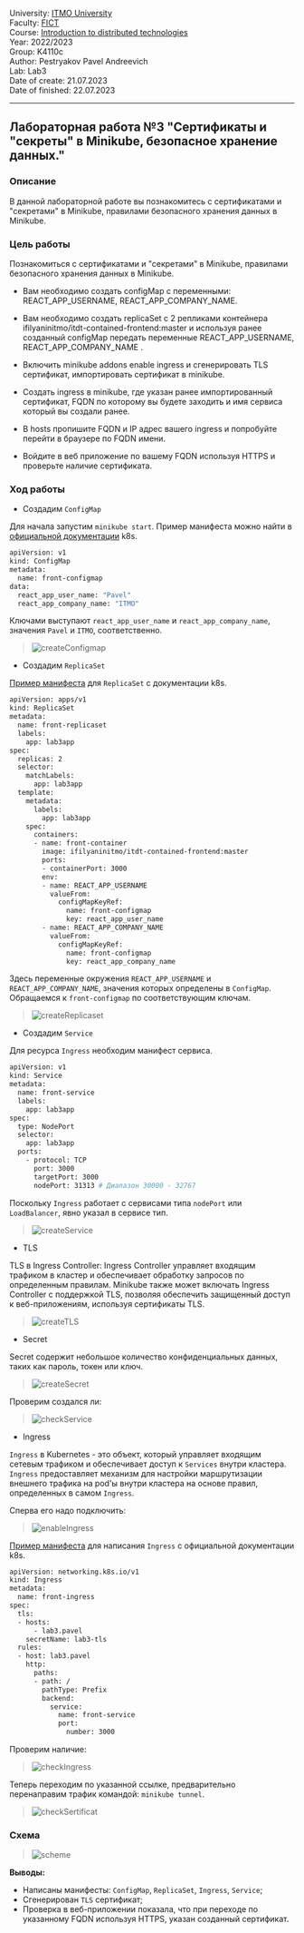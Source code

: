 University: [ITMO University](https://itmo.ru/ru/)  
Faculty: [FICT](https://fict.itmo.ru)  
Course: [Introduction to distributed technologies](https://github.com/itmo-ict-faculty/introduction-to-distributed-technologies)  
Year: 2022/2023  
Group: K4110c  
Author: Pestryakov Pavel Andreevich  
Lab: Lab3  
Date of create: 21.07.2023  
Date of finished: 22.07.2023  

---

## Лабораторная работа №3 "Сертификаты и "секреты" в Minikube, безопасное хранение данных."

### Описание

В данной лабораторной работе вы познакомитесь с сертификатами и "секретами" в Minikube, правилами безопасного хранения данных в Minikube.

### Цель работы

Познакомиться с сертификатами и "секретами" в Minikube, правилами безопасного хранения данных в Minikube.

- Вам необходимо создать configMap с переменными: REACT_APP_USERNAME, REACT_APP_COMPANY_NAME.

- Вам необходимо создать replicaSet с 2 репликами контейнера ifilyaninitmo/itdt-contained-frontend:master и используя ранее созданный configMap передать переменные REACT_APP_USERNAME, REACT_APP_COMPANY_NAME .

- Включить minikube addons enable ingress и сгенерировать TLS сертификат, импортировать сертификат в minikube.

- Создать ingress в minikube, где указан ранее импортированный сертификат, FQDN по которому вы будете заходить и имя сервиса который вы создали ранее.

- В hosts пропишите FQDN и IP адрес вашего ingress и попробуйте перейти в браузере по FQDN имени.

- Войдите в веб приложение по вашему FQDN используя HTTPS и проверьте наличие сертификата.

### Ход работы

- Создадим `ConfigMap`

Для начала запустим `minikube start`.
Пример манифеста можно найти в [официальной документации](https://kubernetes.io/docs/concepts/configuration/configmap/) k8s.

```bash
apiVersion: v1
kind: ConfigMap
metadata:
  name: front-configmap
data:
  react_app_user_name: "Pavel"
  react_app_company_name: "ITMO"
```

Ключами выступают `react_app_user_name` и `react_app_company_name`, значения `Pavel` и `ITMO`, соответственно.

>![createConfigmap](image/img1.png)

- Создадим `ReplicaSet`

[Пример манифеста](https://kubernetes.io/docs/concepts/workloads/controllers/replicaset/) для `ReplicaSet` с документации k8s.

```bash
apiVersion: apps/v1
kind: ReplicaSet
metadata:
  name: front-replicaset
  labels:
    app: lab3app
spec:
  replicas: 2
  selector:
    matchLabels:
      app: lab3app
  template:
    metadata:
      labels:
        app: lab3app
    spec:
      containers:
      - name: front-container
        image: ifilyaninitmo/itdt-contained-frontend:master
        ports:
        - containerPort: 3000
        env:
        - name: REACT_APP_USERNAME
          valueFrom:
            configMapKeyRef:
              name: front-configmap
              key: react_app_user_name
        - name: REACT_APP_COMPANY_NAME
          valueFrom:
            configMapKeyRef:
              name: front-configmap
              key: react_app_company_name
```
Здесь переменные окружения `REACT_APP_USERNAME` и `REACT_APP_COMPANY_NAME`, значения которых определены в `ConfigMap`. Обращаемся к `front-configmap` по соответствующим ключам.

>![createReplicaset](image/img2.png)

- Создадим `Service`

Для ресурса `Ingress` необходим манифест сервиса.

```bash
apiVersion: v1
kind: Service
metadata:
  name: front-service
  labels:
    app: lab3app
spec:
  type: NodePort
  selector:
    app: lab3app
  ports:
    - protocol: TCP
      port: 3000
      targetPort: 3000
      nodePort: 31313 # Диапазон 30000 - 32767
```

Поскольку `Ingress` работает с сервисами типа `nodePort` или `LoadBalancer`, явно указал в сервисе тип.

>![createService](image/img3.png)

- TLS

TLS в Ingress Controller: Ingress Controller управляет входящим трафиком в кластер и обеспечивает обработку запросов по определенным правилам. Minikube также может включать Ingress Controller с поддержкой TLS, позволяя обеспечить защищенный доступ к веб-приложениям, используя сертификаты TLS. 

>![createTLS](image/img4.png)

- Secret

Secret содержит небольшое количество конфиденциальных данных, таких как пароль, токен или ключ.

>![createSecret](image/img5.png)

Проверим создался ли:

>![checkService](image/img6.png)

- Ingress

`Ingress` в Kubernetes - это объект, который управляет входящим сетевым трафиком и обеспечивает доступ к `Services` внутри кластера. `Ingress` предоставляет механизм для настройки маршрутизации внешнего трафика на pod'ы внутри кластера на основе правил, определенных в самом `Ingress`.

Сперва его надо подключить:

>![enableIngress](image/img7.png)

[Пример манифеста](https://kubernetes.io/docs/concepts/services-networking/ingress/) для написания `Ingress` с официальной документации k8s.

```bash
apiVersion: networking.k8s.io/v1
kind: Ingress
metadata:
  name: front-ingress
spec:
  tls:
  - hosts:
      - lab3.pavel
    secretName: lab3-tls
  rules:
  - host: lab3.pavel
    http:
      paths:
      - path: /
        pathType: Prefix
        backend:
          service:
            name: front-service
            port:
              number: 3000
```
Проверим наличие:
>![checkIngress](image/img8.png)

Теперь переходим по указанной ссылке, предварительно перенаправим трафик командой: `minikube tunnel`.

>![checkSertificat](image/img9.png)


### Схема

>![scheme](image/img10.png)

**Выводы:**  
- Написаны манифесты: `ConfigMap`, `ReplicaSet`, `Ingress`, `Service`;
- Сгенерирован `TLS` сертификат;
- Проверка в веб-приложении показала, что при переходе по указанному FQDN используя HTTPS, указан созданный сертификат.